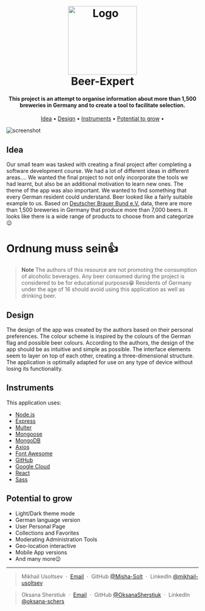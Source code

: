 <h1 align="center">
  <br>
  <a href="https://beer-expert.de"><img src="https://beer-expert.de/apple-touch-icon.png" alt="Logo" width="180"></a>
  <br>
  Beer-Expert
  <br>
</h1>

<h4 align="center">This project is an attempt to organise information about more than 1,500 breweries in Germany and to create a tool to facilitate selection.</h4>

<p align="center">
  <a href="#idea">Idea</a> •
  <a href="#design">Design</a> •
  <a href="#instruments">Instruments</a> •
  <a href="#potential-to-grow">Potential to grow</a> •
</p>

![screenshot](https://beer-expert.de/uploads/Screenshot.png)

## Idea

Our small team was tasked with creating a final project after completing a software development course. We had a lot of different ideas in different areas.... We wanted the final project to not only incorporate the tools we had learnt, but also be an additional motivation to learn new ones.
The theme of the app was also important. We wanted to find something that every German resident could understand. Beer looked like a fairly suitable example to us.
Based on [Deutscher Brauer Bund e.V.](https://brauer-bund.de/) data, there are more than 1,500 breweries in Germany that produce more than 7,000 beers.  It looks like there is a wide range of products to choose from and categorize😉
# Ordnung muss sein👍

> **Note**
> The authors of this resource are not promoting the consumption of alcoholic beverages. Any beer consumed during the project is considered to be for educational purposes😁 Residents of Germany under the age of 16 should avoid using this application as well as drinking beer.

## Design

The design of the app was created by the authors based on their personal preferences. The colour scheme is inspired by the colours of the German flag and possible beer colours. According to the authors, the design of the app should be as intuitive and simple as possible. The interface elements seem to layer on top of each other, creating a three-dimensional structure. The application is optimally adapted for use on any type of device without losing its functionality.  

## Instruments

This application uses:

- [Node.js](https://nodejs.org/)
- [Express](https://expressjs.com/)
- [Multer](https://github.com/expressjs/multer)
- [Mongoose](https://mongoosejs.com/)
- [MongoDB](https://www.mongodb.com/)
- [Axios](https://axios-http.com/)
- [Font Awesome](https://fontawesome.com/)
- [GitHub](https://github.com/)
- [Google Cloud](https://cloud.google.com/)
- [React](https://react.dev/)
- [Sass](https://sass-lang.com/)

## Potential to grow

* Light/Dark theme mode
* German language version
* User Personal Page
* Collections and Favorites
* Moderating Administration Tools
* Geo-location interactive
* Mobile App versions
* And many more😉

---

> Mikhail Usoltsev &nbsp;&middot;&nbsp;
> [Email](mailto:mikhail.us@gmail.com) &nbsp;&middot;&nbsp;
> GitHub [@Misha-Solt](https://github.com/Misha-Solt) &nbsp;&middot;&nbsp;
> LinkedIn [@mikhail-usoltsev](https://www.linkedin.com/in/mikhail-usoltsev/)

> Oksana Sherstiuk &nbsp;&middot;&nbsp;
> [Email](mailto:oksana.schers@gmail.com) &nbsp;&middot;&nbsp;
> GitHub [@OksanaSherstiuk](https://github.com/OksanaSherstiuk) &nbsp;&middot;&nbsp;
> LinkedIn [@oksana-schers](https://www.linkedin.com/in/mikhail-usoltsev/)
